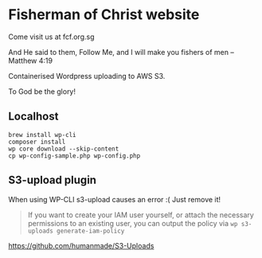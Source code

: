 # Fisherman of Christ website

Come visit us at fcf.org.sg

And He said to them, Follow Me, and I will make you fishers of men – Matthew 4:19

Containerised Wordpress uploading to AWS S3.

To God be the glory!

## Localhost

```
brew install wp-cli
composer install
wp core download --skip-content
cp wp-config-sample.php wp-config.php
```

## S3-upload plugin

When using WP-CLI s3-upload causes an error :( Just remove it!

> If you want to create your IAM user yourself, or attach the necessary permissions to an existing user, you can output the policy via `wp s3-uploads generate-iam-policy`

https://github.com/humanmade/S3-Uploads
